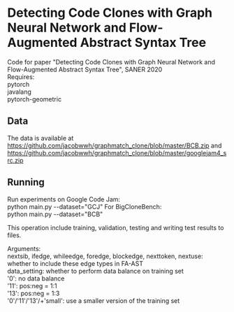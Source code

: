 # Detecting Code Clones with Graph Neural Network and Flow-Augmented Abstract Syntax Tree
Code for paper "Detecting Code Clones with Graph Neural Network and Flow-Augmented Abstract Syntax Tree", SANER 2020  
Requires:   
pytorch    
javalang  
pytorch-geometric  

## Data
The data is available at https://github.com/jacobwwh/graphmatch_clone/blob/master/BCB.zip and https://github.com/jacobwwh/graphmatch_clone/blob/master/googlejam4_src.zip

## Running
Run experiments on Google Code Jam:  
python main.py --dataset="GCJ" 
For BigCloneBench:  
python main.py  --dataset="BCB"

This operation include training, validation, testing and writing test results to files.   

Arguments:  
nextsib, ifedge, whileedge, foredge, blockedge, nexttoken, nextuse: whether to include these edge types in FA-AST  
data_setting: whether to perform data balance on training set  
  '0': no data balance  
  '11': pos:neg = 1:1  
  '13': pos:neg = 1:3  
  '0'/'11'/'13'/+'small': use a smaller version of the training set
